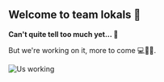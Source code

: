 ## Welcome to team **lokals** 🖖

**Can't quite tell too much yet... 🤫**

But we're working on it, more to come 💻📱🔫.

![Us working](https://giphy.com/gifs/life-bugs-programmer-2KAGlmkPywhZS)


